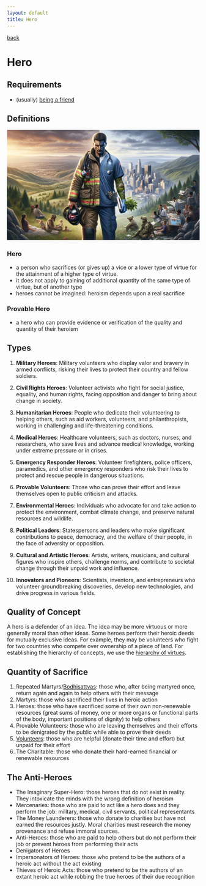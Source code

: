 ```yaml
---
layout: default
title: Hero
---
```

[back](./)

# Hero

## Requirements

- (usually) [being a friend](friendship.md)

## Definitions

![Real Hero](/images/real_hero.png)

### Hero

- a person who sacrifices (or gives up) a vice or a lower type of virtue for the attainment of a higher type of virtue.
- it does not apply to gaining of additional quantity of the same type of virtue, but of another type
- heroes cannot be imagined: heroism depends upon a real sacrifice

### Provable Hero

- a hero who can provide evidence or verification of the quality and quantity of their heroism

## Types

1. **Military Heroes**: Military volunteers who display valor and bravery in armed conflicts, risking their lives to protect their country and fellow soldiers.

1. **Civil Rights Heroes**: Volunteer activists who fight for social justice, equality, and human rights, facing opposition and danger to bring about change in society.

1. **Humanitarian Heroes**: People who dedicate their volunteering to helping others, such as aid workers, volunteers, and philanthropists, working in challenging and life-threatening conditions.

1. **Medical Heroes**: Healthcare volunteers, such as doctors, nurses, and researchers, who save lives and advance medical knowledge, working under extreme pressure or in crises.

1. **Emergency Responder Heroes**: Volunteer firefighters, police officers, paramedics, and other emergency responders who risk their lives to protect and rescue people in dangerous situations.

1. **Provable Volunteers**: Those who can prove their effort and leave themselves open to public criticism and attacks.

1. **Environmental Heroes**: Individuals who advocate for and take action to protect the environment, combat climate change, and preserve natural resources and wildlife.

1. **Political Leaders**: Statespersons and leaders who make significant contributions to peace, democracy, and the welfare of their people, in the face of adversity or opposition.

1. **Cultural and Artistic Heroes**: Artists, writers, musicians, and cultural figures who inspire others, challenge norms, and contribute to societal change through their unpaid work and influence.

1. **Innovators and Pioneers**: Scientists, inventors, and entrepreneurs who volunteer groundbreaking discoveries, develop new technologies, and drive progress in various fields.

## Quality of Concept

A hero is a defender of an idea. The idea may be more virtuous or more generally moral than other ideas. Some heroes perform their heroic deeds for mutually exclusive ideas. For example, they may be volunteers who fight for two countries who compete over ownership of a piece of land.
For establishing the hierarchy of concepts, we use the [hierarchy of virtues](hierarchies.md).


## Quantity of Sacrifice

1. Repeated Martyrs/[Bodhisattvas](https://en.wikipedia.org/wiki/Bodhisattva): those who, after being martyred once, return again and again to help others with their message
1. Martyrs: those who sacrificed their lives in heroic action
1. Heroes: those who have sacrificed some of their own non-renewable resources (great sums of money, one or more organs or functional parts of the body, important positions of dignity) to help others
1. Provable Volunteers: those who are leaving themselves and their efforts to be denigrated by the public while able to prove their deeds
1. [Volunteers](volunteer.md): those who are helpful (donate their time and effort) but unpaid for their effort
1. The Charitable: those who donate their hard-earned financial or renewable resources

## The Anti-Heroes
- The Imaginary Super-Hero: those heroes that do not exist in reality. They intoxicate the minds with the wrong definition of heroism
- Mercenaries: those who are paid to act like a hero does and they perform the job: military, medical, civil servants, political representants
- The Money Launderers: those who donate to charities but have not earned the resources justly. Moral charities must research the money provenance and refuse immoral sources.
- Anti-Heroes: those who are paid to help others but do not perform their job or prevent heroes from performing their acts
- Denigators of Heroes
- Impersonators of Heroes: those who pretend to be the authors of a heroic act without the act existing
- Thieves of Heroic Acts: those who pretend to be the authors of an extant heroic act while robbing the true heroes of their due recognition
